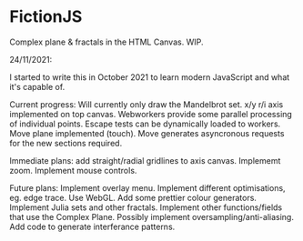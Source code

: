 # FictionJS
Complex plane & fractals in the HTML Canvas. WIP.

24/11/2021:

I started to write this in October 2021 to learn
modern JavaScript and what it's capable of.

Current progress:
Will currently only draw the Mandelbrot set.
x/y r/i axis implemented on top canvas.
Webworkers provide some parallel processing of
individual points.
Escape tests can be dynamically loaded to workers.
Move plane implemented (touch).
Move generates asyncronous requests for the new
sections required.

Immediate plans:
add straight/radial gridlines to axis canvas.
Implememt zoom.
Implement mouse controls.

Future plans:
Implement overlay menu.
Implement different optimisations, eg. edge trace.
Use WebGL.
Add some prettier colour generators.
Implement Julia sets and other fractals.
Implement other functions/fields that use the
Complex Plane.
Possibly implement oversampling/anti-aliasing.
Add code to generate interferance patterns.

